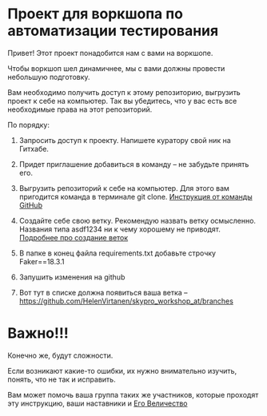 # Проект для воркшопа по автоматизации тестирования
Привет! Этот проект понадобится нам с вами на воркшопе.

Чтобы воркшоп шел динамичнее, мы с вами должны провести небольшую подготовку.

Вам необходимо получить доступ к этому репозиторию, выгрузить проект к себе на компьютер. Так вы убедитесь, что у вас есть все необходимые права на этот репозиторий.

По порядку:

1. Запросить доступ к проекту. Напишете куратору свой ник на Гитхабе.

2. Придет приглашение добавиться в команду – не забудьте принять его.

3. Выгрузить репозиторий к себе на компьютер. Для этого вам пригодится команда в терминале git clone. [Инструкция от команды GitHub](https://docs.github.com/ru/repositories/creating-and-managing-repositories/cloning-a-repository)

4. Создайте себе свою ветку. Рекомендую назвать ветку осмысленно. Названия типа asdf1234 ни к чему хорошему не приводят. [Подробнее про создание веток](https://git-scm.com/book/ru/v2/%D0%92%D0%B5%D1%82%D0%B2%D0%BB%D0%B5%D0%BD%D0%B8%D0%B5-%D0%B2-Git-%D0%9E%D1%81%D0%BD%D0%BE%D0%B2%D1%8B-%D0%B2%D0%B5%D1%82%D0%B2%D0%BB%D0%B5%D0%BD%D0%B8%D1%8F-%D0%B8-%D1%81%D0%BB%D0%B8%D1%8F%D0%BD%D0%B8%D1%8F)

5. В папке в конец файла requirements.txt добавьте строчку Faker==18.3.1

6. Запушить изменения на github

7. Вот тут в списке должна появиться ваша ветка – https://github.com/HelenVirtanen/skypro_workshop_at/branches

# Важно!!!
Конечно же, будут сложности.

Если возникают какие-то ошибки, их нужно внимательно изучить, понять, что не так и исправить.

Вам может помочь ваша группа таких же участников, которые проходят эту инструкцию, ваши наставники и [Его Величество](https://www.google.ru/?client=safari)
